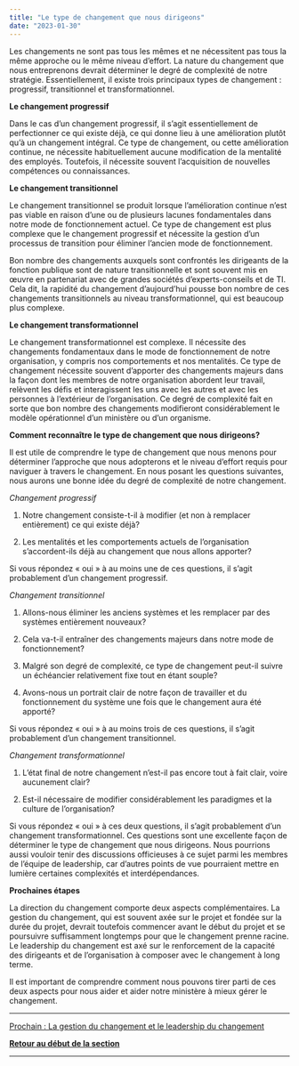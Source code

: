 ```yaml
---
title: "Le type de changement que nous dirigeons"
date: "2023-01-30"
---
```


Les changements ne sont pas tous les mêmes et ne nécessitent pas tous la même approche ou le même niveau d’effort. La nature du changement que nous entreprenons devrait déterminer le degré de complexité de notre stratégie. Essentiellement, il existe trois principaux types de changement : progressif, transitionnel et transformationnel.

**Le changement progressif**

Dans le cas d’un changement progressif, il s’agit essentiellement de perfectionner ce qui existe déjà, ce qui donne lieu à une amélioration plutôt qu’à un changement intégral. Ce type de changement, ou cette amélioration continue, ne nécessite habituellement aucune modification de la mentalité des employés. Toutefois, il nécessite souvent l’acquisition de nouvelles compétences ou connaissances.

**Le changement transitionnel**

Le changement transitionnel se produit lorsque l’amélioration continue n’est pas viable en raison d’une ou de plusieurs lacunes fondamentales dans notre mode de fonctionnement actuel. Ce type de changement est plus complexe que le changement progressif et nécessite la gestion d’un processus de transition pour éliminer l’ancien mode de fonctionnement.

Bon nombre des changements auxquels sont confrontés les dirigeants de la fonction publique sont de nature transitionnelle et sont souvent mis en œuvre en partenariat avec de grandes sociétés d’experts-conseils et de TI. Cela dit, la rapidité du changement d’aujourd’hui pousse bon nombre de ces changements transitionnels au niveau transformationnel, qui est beaucoup plus complexe.

**Le changement transformationnel**

Le changement transformationnel est complexe. Il nécessite des changements fondamentaux dans le mode de fonctionnement de notre organisation, y compris nos comportements et nos mentalités. Ce type de changement nécessite souvent d’apporter des changements majeurs dans la façon dont les membres de notre organisation abordent leur travail, relèvent les défis et interagissent les uns avec les autres et avec les personnes à l’extérieur de l’organisation. Ce degré de complexité fait en sorte que bon nombre des changements modifieront considérablement le modèle opérationnel d’un ministère ou d’un organisme.

**Comment reconnaître le type de changement que nous dirigeons?**

Il est utile de comprendre le type de changement que nous menons pour déterminer l’approche que nous adopterons et le niveau d’effort requis pour naviguer à travers le changement. En nous posant les questions suivantes, nous aurons une bonne idée du degré de complexité de notre changement.

_Changement progressif_

1. Notre changement consiste-t-il à modifier (et non à remplacer entièrement) ce qui existe déjà?

3. Les mentalités et les comportements actuels de l’organisation s’accordent-ils déjà au changement que nous allons apporter?

Si vous répondez « oui » à au moins une de ces questions, il s’agit probablement d’un changement progressif.

_Changement transitionnel_

1. Allons-nous éliminer les anciens systèmes et les remplacer par des systèmes entièrement nouveaux?

3. Cela va-t-il entraîner des changements majeurs dans notre mode de fonctionnement?

5. Malgré son degré de complexité, ce type de changement peut-il suivre un échéancier relativement fixe tout en étant souple?

7. Avons-nous un portrait clair de notre façon de travailler et du fonctionnement du système une fois que le changement aura été apporté?

Si vous répondez « oui » à au moins trois de ces questions, il s’agit probablement d’un changement transitionnel.  
  

_Changement transformationnel_

1. L’état final de notre changement n’est-il pas encore tout à fait clair, voire aucunement clair?

3. Est-il nécessaire de modifier considérablement les paradigmes et la culture de l’organisation?

Si vous répondez « oui » à ces deux questions, il s’agit probablement d’un changement transformationnel. Ces questions sont une excellente façon de déterminer le type de changement que nous dirigeons. Nous pourrions aussi vouloir tenir des discussions officieuses à ce sujet parmi les membres de l’équipe de leadership, car d’autres points de vue pourraient mettre en lumière certaines complexités et interdépendances.

**Prochaines étapes**

La direction du changement comporte deux aspects complémentaires. La gestion du changement, qui est souvent axée sur le projet et fondée sur la durée du projet, devrait toutefois commencer avant le début du projet et se poursuivre suffisamment longtemps pour que le changement prenne racine. Le leadership du changement est axé sur le renforcement de la capacité des dirigeants et de l’organisation à composer avec le changement à long terme.

Il est important de comprendre comment nous pouvons tirer parti de ces deux aspects pour nous aider et aider notre ministère à mieux gérer le changement.

* * *

[Prochain : La gestion du changement et le leadership du changement](/framework-for-leading-change/la-gestion-du-changement-et-le-leadership-du-changement/)

[**Retour au début de la section**](/framework-for-leading-change/naviguer-dans-le-monde-du-changement/)

* * *
